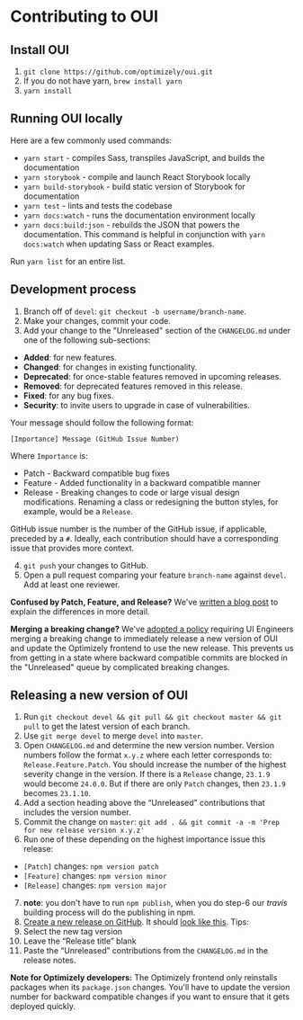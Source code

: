 # Contributing to OUI

## Install OUI

1. `git clone https://github.com/optimizely/oui.git`
1. If you do not have yarn, `brew install yarn`
1. `yarn install`

## Running OUI locally

Here are a few commonly used commands:

* `yarn start` - compiles Sass, transpiles JavaScript, and builds the documentation
* `yarn storybook` - compile and launch React Storybook locally
* `yarn build-storybook` - build static version of Storybook for documentation
* `yarn test` - lints and tests the codebase
* `yarn docs:watch` - runs the documentation environment locally
* `yarn docs:build:json` - rebuilds the JSON that powers the documentation. This command is helpful in conjunction with `yarn docs:watch` when updating Sass or React examples.

Run `yarn list` for an entire list.

## Development process

1. Branch off of `devel`: `git checkout -b username/branch-name`.
2. Make your changes, commit your code.
3. Add your change to the "Unreleased" section of the `CHANGELOG.md` under one of the following sub-sections:
  * **Added**: for new features.
  * **Changed**: for changes in existing functionality.
  * **Deprecated**: for once-stable features removed in upcoming releases.
  * **Removed**: for deprecated features removed in this release.
  * **Fixed**: for any bug fixes.
  * **Security**: to invite users to upgrade in case of vulnerabilities.

  Your message should follow the following format:

  ```
  [Importance] Message (GitHub Issue Number)
  ```

  Where `Importance` is:

  * Patch - Backward compatible bug fixes
  * Feature - Added functionality in a backward compatible manner
  * Release - Breaking changes to code or large visual design modifications. Renaming a class or redesigning the button styles, for example, would be a `Release`.

  GitHub issue number is the number of the GitHub issue, if applicable, preceded by a `#`. Ideally, each contribution should have a corresponding issue that provides more context.

4. `git push` your changes to GitHub.
5. Open a pull request comparing your feature `branch-name` against `devel`. Add at least one reviewer.

**Confused by Patch, Feature, and Release?** We've [written a blog post](https://medium.com/design-optimizely/how-to-version-your-ui-library-1c7a1b7ee23a) to explain the differences in more detail.

**Merging a breaking change?** We've [adopted a policy](https://github.com/optimizely/oui/issues/360) requiring UI Engineers merging a breaking change to immediately release a new version of OUI and update the Optimizely frontend to use the new release. This prevents us from getting in a state where backward compatible commits are blocked in the "Unreleased" queue by complicated breaking changes.


## Releasing a new version of OUI

1. Run `git checkout devel && git pull && git checkout master && git pull` to get the latest version of each branch.
2. Use `git merge devel` to merge `devel` into `master`.
3. Open `CHANGELOG.md` and determine the new version number. Version numbers follow the format `x.y.z` where each letter corresponds to: `Release.Feature.Patch`. You should increase the number of the highest severity change in the version. If there is a `Release` change, `23.1.9` would become `24.0.0`. But if there are only `Patch` changes, then `23.1.9` becomes `23.1.10`.
4. Add a section heading above the “Unreleased” contributions that includes the version number.
5. Commit the change on `master`: `git add . && git commit -a -m 'Prep for new release version x.y.z'`
6. Run one of these depending on the highest importance issue this release:
  * `[Patch]` changes: `npm version patch`
  * `[Feature]` changes: `npm version minor`
  * `[Release]` changes: `npm version major`
7. **note**: you don't have to run `npm publish`, when you do step-6 our *travis* building process will do the publishing in npm.
8. [Create a new release on GitHub](https://github.com/optimizely/oui/releases/new). It should [look like this](https://www.dropbox.com/s/1nln5ttbxfbacuv/Screenshot%202015-09-02%2011.31.21.png). Tips:
  1. Select the new tag version
  2. Leave the “Release title” blank
  3. Paste the “Unreleased” contributions from the `CHANGELOG.md` in the release notes.

**Note for Optimizely developers:** The Optimizely frontend only reinstalls packages when its `package.json` changes. You'll have to update the version number for backward compatible changes if you want to ensure that it gets deployed quickly.
